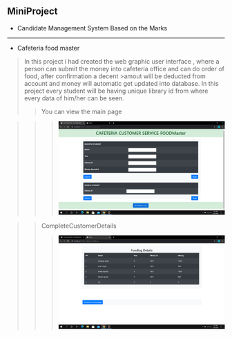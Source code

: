 ## MiniProject
* Candidate Management System Based on the Marks
***
* Cafeteria food master
>In this project i had created the web graphic user interface , where a person can submit the money into cafeteria office and can do order of food, after confirmation a decent    >amout will be deducted from account and money will automatic get updated into database.
>In this project every student will be having unique library id from where every data of him/her can be seen.
>>You can view the main page 

>>>![photo](https://github.com/kuldeepsingh000/Mini-Project-In-Java/blob/master/Cafeteria%20Food%20Master/MainPage.png)

>>CompleteCustomerDetails
>>>![photo](https://github.com/kuldeepsingh000/Mini-Project-In-Java/blob/master/Cafeteria%20Food%20Master/CompleteCustomerDetails.png)
